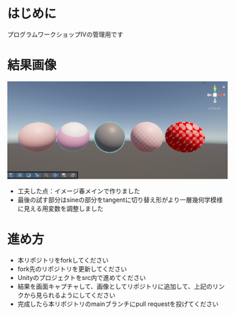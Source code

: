 # はじめに
プログラムワークショップIVの管理用です

# 結果画像

![結果](トーン結果.png)
- 工夫した点：イメージ春メインで作りました
- 最後の試す部分はsineの部分をtangentに切り替え形がより一層幾何学模様に見える用変数を調整しました

# 進め方

- 本リポジトリをforkしてください
- fork先のリポジトリを更新してください
- Unityのプロジェクトをsrc内で進めてください
- 結果を画面キャプチャして、画像としてリポジトリに追加して、上記のリンクから見られるようにしてください
- 完成したら本リポジトリのmainブランチにpull requestを投げてください
